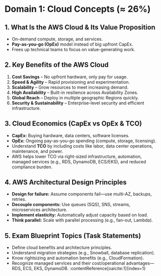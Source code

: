# Domain 1: Cloud Concepts (≈ 26%)

## 1. What Is the AWS Cloud & Its Value Proposition
- On-demand compute, storage, and services.
- **Pay-as-you-go (OpEx)** model instead of big upfront CapEx.
- Frees up technical teams to focus on value-generating work.

## 2. Key Benefits of the AWS Cloud
1. **Cost Savings** – No upfront hardware, only pay for usage.  
2. **Speed & Agility** – Rapid provisioning and experimentation.  
3. **Scalability** – Grow resources to meet increasing demand.  
4. **High Availability** – Built-in resilience across Availability Zones.  
5. **Global Reach** – Deploy in multiple geographic Regions quickly.  
6. **Security & Sustainability** – Enterprise-level security and efficient infrastructure.

## 3. Cloud Economics (CapEx vs OpEx & TCO)
- **CapEx:** Buying hardware, data centers, software licenses.  
- **OpEx:** Ongoing pay-as-you-go spending (compute, storage, licensing).  
- Understand **TCO** by including costs like labor, data center operations, maintenance, and power.  
- AWS helps lower TCO via right-sized infrastructure, automation, managed services (e.g., RDS, DynamoDB, ECS/EKS), and reduced compliance burden.

## 4. AWS Architectural Design Principles
- **Design for failure:** Assume components fail—use multi-AZ, backups, retries.
- **Decouple components:** Use queues (SQS), SNS, streams, microservices architecture.
- **Implement elasticity:** Automatically adjust capacity based on load.
- **Think parallel:** Scale with parallel processing (e.g., fan-out, Lambda).
  
## 5. Exam Blueprint Topics (Task Statements)
- Define cloud benefits and architecture principles.  
- Understand migration strategies (e.g., Snowball, database replication).  
- Know rightsizing and automation benefits (e.g., CloudFormation).  
- Recognize managed services and their cost/operational advantages—RDS, ECS, EKS, DynamoDB. :contentReference[oaicite:1]{index=1}
